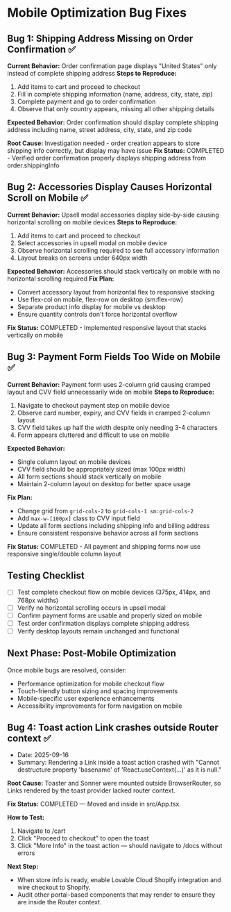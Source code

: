 # Mobile Optimization Bug Fixes

## Bug 1: Shipping Address Missing on Order Confirmation ✅
**Current Behavior:** Order confirmation page displays "United States" only instead of complete shipping address
**Steps to Reproduce:**
1. Add items to cart and proceed to checkout
2. Fill in complete shipping information (name, address, city, state, zip)
3. Complete payment and go to order confirmation
4. Observe that only country appears, missing all other shipping details

**Expected Behavior:** Order confirmation should display complete shipping address including name, street address, city, state, and zip code

**Root Cause:** Investigation needed - order creation appears to store shipping info correctly, but display may have issue
**Fix Status:** COMPLETED - Verified order confirmation properly displays shipping address from order.shippingInfo

## Bug 2: Accessories Display Causes Horizontal Scroll on Mobile ✅
**Current Behavior:** Upsell modal accessories display side-by-side causing horizontal scrolling on mobile devices
**Steps to Reproduce:**
1. Add items to cart and proceed to checkout
2. Select accessories in upsell modal on mobile device
3. Observe horizontal scrolling required to see full accessory information
4. Layout breaks on screens under 640px width

**Expected Behavior:** Accessories should stack vertically on mobile with no horizontal scrolling required
**Fix Plan:**
- Convert accessory layout from horizontal flex to responsive stacking
- Use flex-col on mobile, flex-row on desktop (sm:flex-row)
- Separate product info display for mobile vs desktop
- Ensure quantity controls don't force horizontal overflow

**Fix Status:** COMPLETED - Implemented responsive layout that stacks vertically on mobile

## Bug 3: Payment Form Fields Too Wide on Mobile ✅
**Current Behavior:** Payment form uses 2-column grid causing cramped layout and CVV field unnecessarily wide on mobile
**Steps to Reproduce:**
1. Navigate to checkout payment step on mobile device
2. Observe card number, expiry, and CVV fields in cramped 2-column layout
3. CVV field takes up half the width despite only needing 3-4 characters
4. Form appears cluttered and difficult to use on mobile

**Expected Behavior:** 
- Single column layout on mobile devices
- CVV field should be appropriately sized (max 100px width)
- All form sections should stack vertically on mobile
- Maintain 2-column layout on desktop for better space usage

**Fix Plan:**
- Change grid from `grid-cols-2` to `grid-cols-1 sm:grid-cols-2`
- Add `max-w-[100px]` class to CVV input field
- Update all form sections including shipping info and billing address
- Ensure consistent responsive behavior across all form sections

**Fix Status:** COMPLETED - All payment and shipping forms now use responsive single/double column layout

## Testing Checklist
- [ ] Test complete checkout flow on mobile devices (375px, 414px, and 768px widths)
- [ ] Verify no horizontal scrolling occurs in upsell modal
- [ ] Confirm payment forms are usable and properly sized on mobile
- [ ] Test order confirmation displays complete shipping address
- [ ] Verify desktop layouts remain unchanged and functional

## Next Phase: Post-Mobile Optimization
Once mobile bugs are resolved, consider:
- Performance optimization for mobile checkout flow
- Touch-friendly button sizing and spacing improvements
- Mobile-specific user experience enhancements
- Accessibility improvements for form navigation on mobile

## Bug 4: Toast action Link crashes outside Router context ✅
- Date: 2025-09-16
- Summary: Rendering a Link inside a toast action crashed with "Cannot destructure property 'basename' of 'React.useContext(...)' as it is null."

**Root Cause:** Toaster and Sonner were mounted outside BrowserRouter, so Links rendered by the toast provider lacked router context.

**Fix Status:** COMPLETED — Moved <Toaster /> and <Sonner /> inside <BrowserRouter /> in src/App.tsx.

**How to Test:**
1. Navigate to /cart
2. Click "Proceed to checkout" to open the toast
3. Click "More Info" in the toast action — should navigate to /docs without errors

**Next Step:**
- When store info is ready, enable Lovable Cloud Shopify integration and wire checkout to Shopify.
- Audit other portal-based components that may render <Link> to ensure they are inside the Router context.
